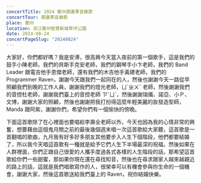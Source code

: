 ```yaml
---
concertTitle: 2024 衢州葫蘆果音樂節
concertTour: 葫蘆果音樂節
place: 衢州
location: 浙江衢州智慧新城草坪公園
date: 2024-08-24
concertPageSlug: "20240824"
---
```

大家好，你們都好嗎？我是安溥，很高興今天當入夜前的第一個歌手，這是我們的鼓手小陳老師，我們的貝斯手克安老師，我們的鋼琴手小卞老師，我們的 Band Leader 跟電吉他手恩傑老師，還有我們的木吉他手黃建老師，我們的 Programmer Raven，謝謝今天跟我們一起同在的人，然後也謝謝今天一路從早照顧我們到晚的工作人員，謝謝我們的燈光老師，ㄩˋㄓㄨˇ 老師，然後謝謝我們的音控杜老師，謝謝我們臺上的音控老師 ㄗˇㄩˋ，然後謝謝瑞儀、諾亞、小Ｐ、文博，謝謝大家的照顧，然後也謝謝把我打扮得這麼年輕美麗的妝發造型師，Manda 跟阿紫，謝謝你們，希望你們有一個愉快的傍晚。

下面這首歌除了在心裡面也要唱給李壽全老師以外，今天也因為我的心情非常的興奮，想要藉由這個鬼月關之前的最後幾個週末唱一次這首歌給大家聽，這首歌是一首翻唱的歌曲，九月我有好多好多朋友其他要步入人生下個階段，他們都要結婚了，所以我今天唱這首歌有一種就是給予它們人生下半場最深的祝福，然後如果在人群裡面，你們正跟自己很愛的人攜手度過各式各樣的人生階段的話，那希望這首歌給你們一些甜蜜，那如果你現在還在尋找知音，然後也在尋求跟家人越來越親近的路上的話，這就是我們唱歌寫作的人，很榮幸可以有機會參與你生命的一個機會，謝謝大家，然後這首歌送給我們臺上的 Raven，祝你結婚快樂。